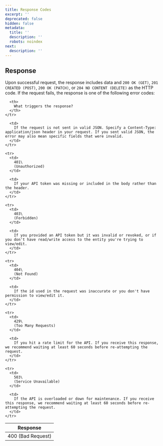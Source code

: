 ```yaml
---
title: Response Codes
excerpt: ''
deprecated: false
hidden: false
metadata:
  title: ''
  description: ''
  robots: noindex
next:
  description: ''
---
```

## Response

Upon successful request, the response includes data and `200 OK (GET)`, `201 CREATED (POST)`, `200 OK (PATCH)`, or `204 NO CONTENT (DELETE)` as the HTTP code. If the request fails, the response is one of the following error codes:

<Table align={["left","left"]}>
  <thead>
    <tr>
      <th>
        Response
      </th>

      <th>
        What triggers the response?
      </th>
    </tr>
  </thead>

  <tbody>
    <tr>
      <td>
        400
        (Bad Request)
      </td>

      <td>
        If the request is not sent in valid JSON. Specify a Content-Type: application/json header in your request. If you sent valid JSON, the error may also mean specific fields that were invalid.
      </td>
    </tr>

    <tr>
      <td>
        401\
        (Unauthorized)
      </td>

      <td>
        If your API token was missing or included in the body rather than the header.
      </td>
    </tr>

    <tr>
      <td>
        403\
        (Forbidden)
      </td>

      <td>
        If you provided an API token but it was invalid or revoked, or if you don't have read/write access to the entity you're trying to view/edit.
      </td>
    </tr>

    <tr>
      <td>
        404\
        (Not Found)
      </td>

      <td>
        If the id used in the request was inaccurate or you don't have permission to view/edit it.
      </td>
    </tr>

    <tr>
      <td>
        429\
        (Too Many Requests)
      </td>

      <td>
        If you hit a rate limit for the API. If you receive this response, we recommend waiting at least 60 seconds before re-attempting the request.
      </td>
    </tr>

    <tr>
      <td>
        503\
        (Service Unavailable)
      </td>

      <td>
        If the API is overloaded or down for maintenance. If you receive this response, we recommend waiting at least 60 seconds before re-attempting the request.
      </td>
    </tr>
  </tbody>
</Table>
